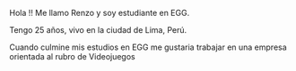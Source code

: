 Hola !! Me llamo Renzo y soy estudiante en EGG.

Tengo 25 años, vivo en la ciudad de Lima, Perú.

Cuando culmine mis estudios en EGG me gustaria trabajar en una empresa orientada al rubro de Videojuegos